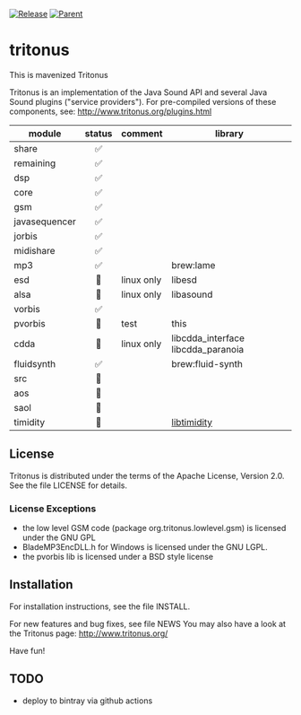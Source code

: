 [![Release](https://jitpack.io/v/umjammer/tritonus.svg)](https://jitpack.io/#umjammer/tritonus) [![Parent](https://img.shields.io/badge/Parent-vavi--sound--sandbox-pink)](https://github.com/umjammer/vavi-sound-sandbox)

# tritonus

This is mavenized Tritonus

Tritonus is an implementation of the Java Sound API and several 
Java Sound plugins ("service providers"). For pre-compiled
versions of these components, see: 
http://www.tritonus.org/plugins.html

| module        | status | comment | library |
|---------------|:------:|---------|---------|
| share         | ✅    |         | |
| remaining     | ✅    |         | |
| dsp           | ✅    |         | |
| core          | ✅    |         | |
| gsm           | ✅    |         | |
| javasequencer | ✅    |         | |
| jorbis        | ✅    |         | |
| midishare     | ✅    |         | |
| mp3           | ✅    |         | brew:lame |
| esd           | 🚫    | linux only | libesd |
| alsa          | 🚫    | linux only | libasound |
| vorbis        | ✅    |         | | brew:libvorbis |
| pvorbis       | 🚧    | test | this |
| cdda          | 🚫    | linux only | libcdda_interface libcdda_paranoia |
| fluidsynth    | ✅    |         | brew:fluid-synth |
| src           | 🚫    |         | |
| aos           | 🚫    |         | |
| saol          | 🚫    |         | |
| timidity      | 🚧    |         | [libtimidity](https://github.com/sezero/libtimidity) |


## License
Tritonus is distributed under the terms of the Apache License,
Version 2.0. See the file LICENSE for details.

### License Exceptions
- the low level GSM code (package org.tritonus.lowlevel.gsm)
  is licensed under the GNU GPL
- BladeMP3EncDLL.h for Windows is licensed under the GNU LGPL.
- the pvorbis lib is licensed under a BSD style license

## Installation
For installation instructions, see the file INSTALL.

For new features and bug fixes, see file NEWS
You may also have a look at the Tritonus page:
http://www.tritonus.org/

Have fun!

## TODO

 * deploy to bintray via github actions
